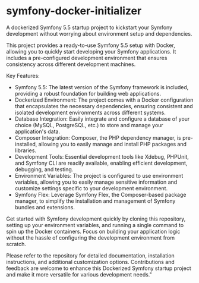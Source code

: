 # symfony-docker-initializer
A dockerized Symfony 5.5 startup project to kickstart your Symfony development without worrying about environment setup and dependencies.

This project provides a ready-to-use Symfony 5.5 setup with Docker, allowing you to quickly start developing your Symfony applications. It includes a pre-configured development environment that ensures consistency across different development machines.

Key Features:
- Symfony 5.5: The latest version of the Symfony framework is included, providing a robust foundation for building web applications.
- Dockerized Environment: The project comes with a Docker configuration that encapsulates the necessary dependencies, ensuring consistent and isolated development environments across different systems.
- Database Integration: Easily integrate and configure a database of your choice (MySQL, PostgreSQL, etc.) to store and manage your application's data.
- Composer Integration: Composer, the PHP dependency manager, is pre-installed, allowing you to easily manage and install PHP packages and libraries.
- Development Tools: Essential development tools like Xdebug, PHPUnit, and Symfony CLI are readily available, enabling efficient development, debugging, and testing.
- Environment Variables: The project is configured to use environment variables, allowing you to easily manage sensitive information and customize settings specific to your development environment.
- Symfony Flex: Leverage Symfony Flex, the Composer-based package manager, to simplify the installation and management of Symfony bundles and extensions.

Get started with Symfony development quickly by cloning this repository, setting up your environment variables, and running a single command to spin up the Docker containers. Focus on building your application logic without the hassle of configuring the development environment from scratch.

Please refer to the repository for detailed documentation, installation instructions, and additional customization options. Contributions and feedback are welcome to enhance this Dockerized Symfony startup project and make it more versatile for various development needs."
